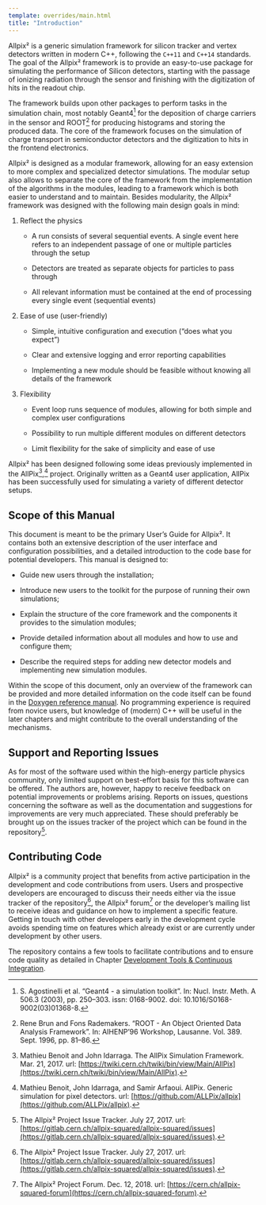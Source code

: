 ```yaml
---
template: overrides/main.html
title: "Introduction"
---
```


Allpix² is a generic simulation framework for silicon tracker and vertex
detectors written in modern C++, following the `C++11` and `C++14` standards. The
goal of the Allpix² framework is to provide an easy-to-use package for
simulating the performance of Silicon detectors, starting with the
passage of ionizing radiation through the sensor and finishing with the
digitization of hits in the readout chip.

The framework builds upon other packages to perform tasks in the
simulation chain, most notably Geant4[^1] for the deposition of
charge carriers in the sensor and ROOT[^2] for producing histograms
and storing the produced data. The core of the framework focuses on the
simulation of charge transport in semiconductor detectors and the
digitization to hits in the frontend electronics.

Allpix² is designed as a modular framework, allowing for an easy
extension to more complex and specialized detector simulations. The
modular setup also allows to separate the core of the framework from the
implementation of the algorithms in the modules, leading to a framework
which is both easier to understand and to maintain. Besides modularity,
the Allpix² framework was designed with the following main design goals
in mind:

1.  Reflect the physics

    -   A run consists of several sequential events. A single event here
        refers to an independent passage of one or multiple particles
        through the setup

    -   Detectors are treated as separate objects for particles to pass
        through

    -   All relevant information must be contained at the end of
        processing every single event (sequential events)

2.  Ease of use (user-friendly)

    -   Simple, intuitive configuration and execution (“does what you
        expect”)

    -   Clear and extensive logging and error reporting capabilities

    -   Implementing a new module should be feasible without knowing all
        details of the framework

3.  Flexibility

    -   Event loop runs sequence of modules, allowing for both simple
        and complex user configurations

    -   Possibility to run multiple different modules on different
        detectors

    -   Limit flexibility for the sake of simplicity and ease of use

Allpix² has been designed following some ideas previously implemented in
the AllPix[^3],[^4] project. Originally written as a Geant4
user application, AllPix has been successfully used for simulating a
variety of different detector setups.

Scope of this Manual
--------------------

This document is meant to be the primary User’s Guide for Allpix². It
contains both an extensive description of the user interface and
configuration possibilities, and a detailed introduction to the code
base for potential developers. This manual is designed to:

-   Guide new users through the installation;

-   Introduce new users to the toolkit for the purpose of running their
    own simulations;

-   Explain the structure of the core framework and the components it
    provides to the simulation modules;

-   Provide detailed information about all modules and how to use and
    configure them;

-   Describe the required steps for adding new detector models and
    implementing new simulation modules.

Within the scope of this document, only an overview of the framework can
be provided and more detailed information on the code itself can be
found in the [Doxygen reference manual](/codereference/index.html). No
programming experience is required from novice users, but knowledge of
(modern) C++ will be useful in the later chapters and might contribute to
the overall understanding of the mechanisms.

Support and Reporting Issues
----------------------------

As for most of the software used within the high-energy particle physics
community, only limited support on best-effort basis for this software
can be offered. The authors are, however, happy to receive feedback on
potential improvements or problems arising. Reports on issues, questions
concerning the software as well as the documentation and suggestions for
improvements are very much appreciated. These should preferably be
brought up on the issues tracker of the project which can be found in
the repository[^6].

Contributing Code
-----------------

Allpix² is a community project that benefits from active participation
in the development and code contributions from users. Users and
prospective developers are encouraged to discuss their needs either via
the issue tracker of the repository[^6], the Allpix²
forum[^7] or the developer’s mailing list to receive ideas and
guidance on how to implement a specific feature. Getting in touch with
other developers early in the development cycle avoids spending time on
features which already exist or are currently under development by other
users.

The repository contains a few tools to facilitate contributions and to
ensure code quality as detailed in Chapter [Development Tools & Continuous Integration](testing.md).

[^1]:S. Agostinelli et al. “Geant4 - a simulation toolkit”. In: Nucl. Instr. Meth. A 506.3 (2003), pp. 250–303. issn: 0168-9002. doi: 10.1016/S0168-9002(03)01368-8.
[^2]:Rene Brun and Fons Rademakers. “ROOT - An Object Oriented Data Analysis Framework”. In: AIHENP’96 Workshop, Lausanne. Vol. 389. Sept. 1996, pp. 81–86.
[^3]:Mathieu Benoit and John Idarraga. The AllPix Simulation Framework. Mar. 21, 2017. url: [https://twiki.cern.ch/twiki/bin/view/Main/AllPix](https://twiki.cern.ch/twiki/bin/view/Main/AllPix).
[^4]:Mathieu Benoit, John Idarraga, and Samir Arfaoui. AllPix. Generic simulation for pixel detectors. url: [https://github.com/ALLPix/allpix](https://github.com/ALLPix/allpix).
[^6]:The Allpix² Project Issue Tracker. July 27, 2017. url: [https://gitlab.cern.ch/allpix-squared/allpix-squared/issues](https://gitlab.cern.ch/allpix-squared/allpix-squared/issues).
[^7]:The Allpix² Project Forum. Dec. 12, 2018. url: [https://cern.ch/allpix-squared-forum](https://cern.ch/allpix-squared-forum).